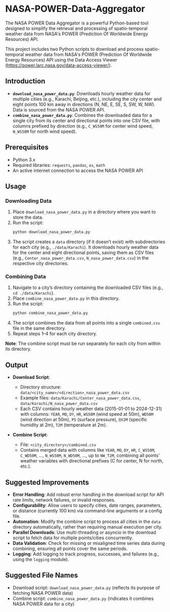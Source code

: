 # NASA-POWER-Data-Aggregator
The NASA POWER Data Aggregator is a powerful Python-based tool designed to simplify the retrieval and processing of spatio-temporal weather data from NASA's POWER (Prediction Of Worldwide Energy Resources) API. 

This project includes two Python scripts to download and process spatio-temporal weather data from NASA's POWER (Prediction Of Worldwide Energy Resources) API using the Data Access Viewer (https://power.larc.nasa.gov/data-access-viewer/).

## Introduction

- **`download_nasa_power_data.py`**: Downloads hourly weather data for multiple cities (e.g., Karachi, Beijing, etc.), including the city center and eight points 100 km away in directions (N, NE, E, SE, S, SW, W, NW). Data is sourced from the NASA POWER API.
- **`combine_nasa_power_data.py`**: Combines the downloaded data for a single city from its center and directional points into one CSV file, with columns prefixed by direction (e.g., `C_WS50M` for center wind speed, `N_WS50M` for north wind speed).

## Prerequisites

- Python 3.x
- Required libraries: `requests`, `pandas`, `os`, `math`
- An active internet connection to access the NASA POWER API

## Usage

### Downloading Data

1. Place `download_nasa_power_data.py` in a directory where you want to store the data.
2. Run the script:
   ```bash
   python download_nasa_power_data.py
   ```
3. The script creates a `data` directory (if it doesn’t exist) with subdirectories for each city (e.g., `./data/Karachi`). It downloads hourly weather data for the center and eight directional points, saving them as CSV files (e.g., `Center_nasa_power_data.csv`, `N_nasa_power_data.csv`) in the respective city directories.

### Combining Data

1. Navigate to a city’s directory containing the downloaded CSV files (e.g., `cd ./data/Karachi`).
2. Place `combine_nasa_power_data.py` in this directory.
3. Run the script:
   ```bash
   python combine_nasa_power_data.py
   ```
4. The script combines the data from all points into a single `combined.csv` file in the same directory.
5. Repeat steps 1–4 for each city directory.

**Note**: The combine script must be run separately for each city from within its directory.

## Output

- **Download Script**:
  - Directory structure: `data/<city_name>/<direction>_nasa_power_data.csv`
  - Example files: `data/Karachi/Center_nasa_power_data.csv`, `data/Karachi/N_nasa_power_data.csv`
  - Each CSV contains hourly weather data (2015-01-01 to 2024-12-31) with columns: `YEAR`, `MO`, `DY`, `HR`, `WS50M` (wind speed at 50m), `WD50M` (wind direction at 50m), `PS` (surface pressure), `QV2M` (specific humidity at 2m), `T2M` (temperature at 2m).

- **Combine Script**:
  - File: `<city_directory>/combined.csv`
  - Contains merged data with columns like `YEAR`, `MO`, `DY`, `HR`, `C_WS50M`, `C_WD50M`, ..., `N_WS50M`, `N_WD50M`, ..., up to `NW_T2M`, combining all points’ weather variables with directional prefixes (C for center, N for north, etc.).

## Suggested Improvements

- **Error Handling**: Add robust error handling in the download script for API rate limits, network failures, or invalid responses.
- **Configurability**: Allow users to specify cities, date ranges, parameters, or distance (currently 100 km) via command-line arguments or a config file.
- **Automation**: Modify the combine script to process all cities in the `data` directory automatically, rather than requiring manual execution per city.
- **Parallel Downloads**: Use multi-threading or asyncio in the download script to fetch data for multiple points/cities concurrently.
- **Data Validation**: Check for missing or misaligned time series data during combining, ensuring all points cover the same periods.
- **Logging**: Add logging to track progress, successes, and failures (e.g., using the `logging` module).

## Suggested File Names

- Download script: `download_nasa_power_data.py` (reflects its purpose of fetching NASA POWER data)
- Combine script: `combine_nasa_power_data.py` (indicates it combines NASA POWER data for a city)